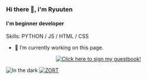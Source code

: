 ### Hi there 👋, i'm Ryuuten
#### I'm beginner developer

Skills: PYTHON / JS / HTML / CSS

- 🔭 I’m currently working on this page.

<p align="center">
  <a href="https://gist.github.com/7a5dfddf7ddd2ea846f6ff7414ef5ed3.git">
    <img src="<https://gist.github.com/2cf5b7fed72b73625db57198eeb5114f.git>" alt="Click here to sign my guestbook!">
  </a>
</p>

![In the dark](https://spotify-recently-played-readme.vercel.app/api?user=j09nz6beges7whgyuamn5bnru)   [![ZORT](https://lanyard.cnrad.dev/api/921438773743591465)](https://discord.com/users/921438773743591465)
